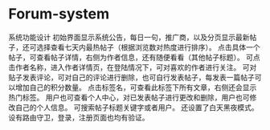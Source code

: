 # Forum-system
系统功能设计
初始界面显示系统公告，每日一句，推广商，以及分页显示最新帖子，还可选择查看七天内最热帖子（根据浏览数对热度进行排序）。
点击具体一个帖子，可查看帖子详情，右侧为作者信息，还有随便看看（其他帖子标题）。
可点击作者名称，进入作者详情页，在登陆情况下，可对喜欢的作者进行关注。
可对贴子发表评论，可对自己的评论进行删除，也可自行发表帖子，每发表一篇帖子可以增加自己的积分数量。
点击标签名，可查看此标签下所有文章，右侧还会显示热门标签。
用户也可查看个人中心，对已发表帖子进行更改和删除，用户也可修改自己的个人信息。
可搜索帖子标题关键字或者用户。
还设置了白天黑夜模式。
设有路由守卫，登录，注册页面也均有验证。
